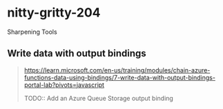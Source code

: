# nitty-gritty-204
Sharpening Tools

## Write data with output bindings
> https://learn.microsoft.com/en-us/training/modules/chain-azure-functions-data-using-bindings/7-write-data-with-output-bindings-portal-lab?pivots=javascript
>
> TODO:: Add an Azure Queue Storage output binding